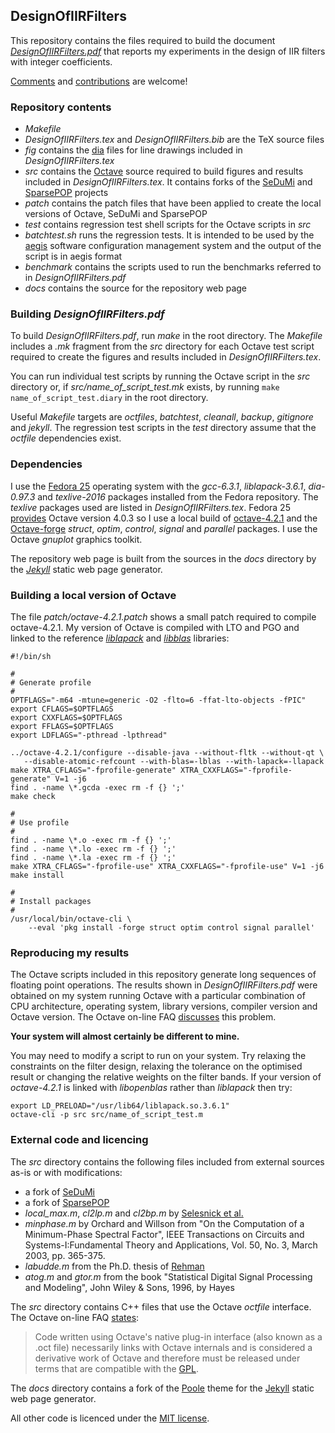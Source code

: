 ## DesignOfIIRFilters
This repository contains the files required to build the document
[*DesignOfIIRFilters.pdf*](docs/public/DesignOfIIRFilters.pdf) that
reports my experiments in the design of IIR filters with integer coefficients.

[Comments](mailto:designofiirfilters@gmail.com) and
[contributions](https://github.com/robertgj/DesignOfIIRFilters/pulls) are
welcome!

### Repository contents
* *Makefile*
* *DesignOfIIRFilters.tex* and *DesignOfIIRFilters.bib* are the TeX source files
* *fig* contains the [dia](https://github.com/GNOME/dia) files for line drawings
 included in *DesignOfIIRFilters.tex*
* *src* contains the [Octave](https://www.gnu.org/software/octave) source
 required to build figures and results included in *DesignOfIIRFilters.tex*.
 It contains forks of the  [SeDuMi](https://github.com/sqlp/sedumi) and
 [SparsePOP](http://sparsepop.sourceforge.net) projects
* *patch* contains the patch files that have been applied to create the local
 versions of Octave, SeDuMi and SparsePOP
* *test* contains regression test shell scripts for the Octave scripts in *src*
* *batchtest.sh* runs the regression tests. It is intended to be used by the
 [aegis](http://aegis.sourceforge.net) software configuration management system
 and the output of the script is in aegis format
* *benchmark* contains the scripts used to run the benchmarks referred to in
 *DesignOfIIRFilters.pdf*
* *docs* contains the source for the repository web page

### Building *DesignOfIIRFilters.pdf*
To build *DesignOfIIRFilters.pdf*, run *make* in the root directory. The
*Makefile* includes a *.mk* fragment from the *src* directory for each Octave
test script required to create the figures and results included in
*DesignOfIIRFilters.tex*.

You can run individual test scripts by running the Octave script in the *src*
directory or, if *src/name_of_script_test.mk* exists, by running
```make name_of_script_test.diary``` in the root directory. 

Useful *Makefile* targets are *octfiles*, *batchtest*, *cleanall*, *backup*,
*gitignore* and *jekyll*. The regression test scripts in the *test* directory
assume that the *octfile* dependencies exist.

### Dependencies
I use the [Fedora 25](https://getfedora.org/en/workstation/) operating system
with the *gcc-6.3.1*, *liblapack-3.6.1*, *dia-0.97.3* and *texlive-2016*
packages installed from the Fedora repository. The *texlive* packages used are
listed in *DesignOfIIRFilters.tex*. Fedora 25
[provides](https://apps.fedoraproject.org/packages/octave/overview/defaults)
Octave version 4.0.3 so I use a local build of
[octave-4.2.1](https://ftp.gnu.org/gnu/octave/octave-4.2.1.tar.gz) and the
[Octave-forge](https://octave.sourceforge.io) *struct*, *optim*, *control*,
*signal* and *parallel* packages. I use the Octave *gnuplot* graphics toolkit.

The repository web page is built from the sources in the *docs* directory by
the [*Jekyll*](http://jekyllrb.com) static web page generator.

### Building a local version of Octave
The file *patch/octave-4.2.1.patch* shows a small patch required to compile
octave-4.2.1. My version
of Octave is compiled with LTO and PGO and linked to the reference
[*liblapack*](http://www.netlib.org/lapack/) and
[*libblas*](http://www.openblas.net/) libraries:
```
#!/bin/sh

#
# Generate profile
#
OPTFLAGS="-m64 -mtune=generic -O2 -flto=6 -ffat-lto-objects -fPIC"
export CFLAGS=$OPTFLAGS
export CXXFLAGS=$OPTFLAGS
export FFLAGS=$OPTFLAGS
export LDFLAGS="-pthread -lpthread"

../octave-4.2.1/configure --disable-java --without-fltk --without-qt \
   --disable-atomic-refcount --with-blas=-lblas --with-lapack=-llapack
make XTRA_CFLAGS="-fprofile-generate" XTRA_CXXFLAGS="-fprofile-generate" V=1 -j6
find . -name \*.gcda -exec rm -f {} ';'
make check

#
# Use profile
#
find . -name \*.o -exec rm -f {} ';'
find . -name \*.lo -exec rm -f {} ';'
find . -name \*.la -exec rm -f {} ';'
make XTRA_CFLAGS="-fprofile-use" XTRA_CXXFLAGS="-fprofile-use" V=1 -j6
make install

#
# Install packages
#
/usr/local/bin/octave-cli \
    --eval 'pkg install -forge struct optim control signal parallel'
```

### Reproducing my results
The Octave scripts included in this repository generate long sequences of
floating point operations. The results shown in *DesignOfIIRFilters.pdf* were
obtained on my system running Octave with a particular combination of CPU
architecture, operating system, library versions, compiler version and Octave
version. The Octave on-line FAQ [discusses](https://wiki.octave.org/FAQ#Why_is_this_floating_point_computation_wrong.3F) this problem.

**Your system will almost certainly be different to mine.**

You may need to modify a script to run on your system. Try relaxing the
constraints on the filter design, relaxing the tolerance on the optimised
result or changing the relative weights on the filter bands. If your version
of *octave-4.2.1* is linked with *libopenblas* rather than *liblapack* then try:
```
export LD_PRELOAD="/usr/lib64/liblapack.so.3.6.1"
octave-cli -p src src/name_of_script_test.m
```

### External code and licencing
The *src* directory contains the following files included from
external sources as-is or with modifications:
* a fork of [SeDuMi](https://github.com/sqlp/sedumi)
* a fork of [SparsePOP](http://sparsepop.sourceforge.net)
* *local_max.m*, *cl2lp.m* and *cl2bp.m* by
 [Selesnick et al.](http://www.ece.rice.edu/dsp/software/cl2.shtml)
* *minphase.m* by Orchard and Willson from "On the Computation of a 
 Minimum-Phase Spectral Factor", IEEE Transactions on Circuits and
 Systems-I:Fundamental Theory and Applications, Vol. 50, No. 3, March 2003,
 pp. 365-375.
* *labudde.m* from the Ph.D. thesis of
 [Rehman](http://www.lib.ncsu.edu/resolver/1840.16/6262)
* *atog.m* and *gtor.m* from the book "Statistical Digital Signal 
 Processing and Modeling", John Wiley & Sons, 1996, by Hayes 

The *src* directory contains C++ files that use the Octave *octfile* interface.
The Octave on-line FAQ [states](https://wiki.octave.org/FAQ#If_I_write_code_using_Octave_do_I_have_to_release_it_under_the_GPL.3F):
>  Code written using Octave's native plug-in interface (also known as a .oct
>  file) necessarily links with Octave internals and is considered a derivative
>  work of Octave and therefore must be released under terms that are
>  compatible with the [GPL](GPLv3).

The *docs* directory contains a fork of the [Poole](http://getpoole.com)
theme for the [Jekyll](http://jekyllrb.com) static web page generator.

All other code is licenced under the [MIT license](LICENSE).
